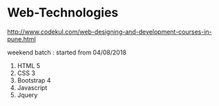 # Web-Technologies 
http://www.codekul.com/web-designing-and-development-courses-in-pune.html

weekend batch : started from 04/08/2018

1. HTML 5
2. CSS 3
3. Bootstrap 4
4. Javascript
5. Jquery
